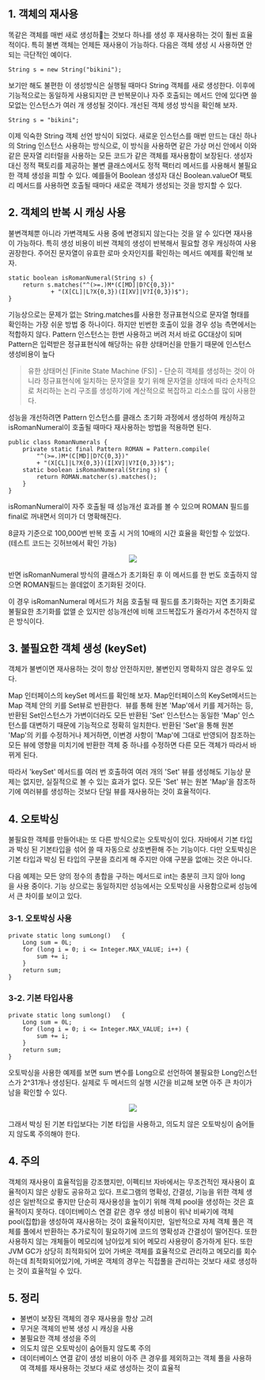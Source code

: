 ## 1\. 객체의 재사용

똑같은 객체를 매번 새로 생성하는 것보다 하나를 생성 후 재사용하는 것이 훨씬 효율적이다. 특히 불변 객체는 언제든 재사용이 가능하다. 다음은 객체 생성 시 사용하면 안 되는 극단적인 예이다.

```
String s = new String("bikini");
```

보기만 해도 불편한 이 생성방식은 실행될 때마다 String 객체를 새로 생성한다. 이후에 기능적으로는 동일하게 사용되지만 큰 반복문이나 자주 호출되는 메서드 안에 있다면 쓸모없는 인스턴스가 여러 개 생성될 것이다. 개선된 객체 생성 방식을 확인해 보자.

```
String s = "bikini";
```

이제 익숙한 String 객체 선언 방식이 되었다. 새로운 인스턴스를 매번 만드는 대신 하나의 String 인스턴스 사용하는 방식으로, 이 방식을 사용하면 같은 가상 머신 안에서 이와 같은 문자열 리터럴을 사용하는 모든 코드가 같은 객체를 재사용함이 보장된다. 생성자 대신 정적 팩토리를 제공하는 불변 클래스에서도 정적 팩터리 메서드를 사용해서 불필요한 객체 생성을 피할 수 있다. 예를들어 Boolean 생성자 대신 Boolean.valueOf 팩토리 메서드를 사용하면 호출될 때마다 새로운 객체가 생성되는 것을 방지할 수 있다.

## 2\. 객체의 반복 시 캐싱 사용

불변객체뿐 아니라 가변객체도 사용 중에 변경되지 않는다는 것을 알 수 있다면 재사용이 가능하다. 특히 생성 비용이 비싼 객체의 생성이 반복해서 필요할 경우 캐싱하여 사용 권장한다. 주어진 문자열이 유효한 로마 숫자인지를 확인하는 메서드 예제를 확인해 보자.

```
static boolean isRomanNumeral(String s) {
    return s.matches("^(>=.)M*(C[MD]|D?C{0,3})" 
            + "(X[CL]|L?X{0,3})(I[XV]|V?I{0,3})$");
}
```

기능상으로는 문제가 없는 String.matches를 사용한 정규표현식으로 문자열 형태를 확인하는 가장 쉬운 방법 중 하나이다. 하지만 빈번한 호출이 있을 경우 성능 측면에서는 적합하지 않다. Pattern 인스턴스는 한번 사용하고 버려 저서 바로 GC대상이 되며 Pattern은 입력받은 정규표현식에 해당하는 유한 상태머신을 만들기 때문에 인스턴스 생성비용이 높다

> 유한 상태머신 \[Finite State Machine (FS)\] - 단순히 객체를 생성하는 것이 아니라 정규표현식에 일치하는 문자열을 찾기 위해 문자열을 상태에 따라 순차적으로 처리하는 논리 구조를 생성하기에 계산적으로 복잡하고 리소스를 많이 사용한다. 

성능을 개선하려면 Pattern 인스턴스를 클래스 초기화 과정에서 생성하여 캐싱하고 isRomanNumeral이 호출될 때마다 재사용하는 방법을 적용하면 된다.

```
public class RomanNumerals {
    private static final Pattern ROMAN = Pattern.compile(
        "^(>=.)M*(C[MD]|D?C{0,3})"
        + "(X[CL]|L?X{0,3})(I[XV]|V?I{0,3})$");
    static boolean isRomanNumeral(String s) {
        return ROMAN.matcher(s).matches();
    }
}
```

isRomanNumeral이 자주 호출될 때 성능개선 효과를 볼 수 있으며 ROMAN 필드를 final로 꺼내면서 의미가 더 명확해진다.

8글자 기준으로 100,000번 반복 호출 시 거의 10배의 시간 효율을 확인할 수 있었다. (테스트 코드는 깃허브에서 확인 가능)

<p align="center"><img src="./images/img.png"/></p>

반면 isRomanNumeral 방식의 클래스가 초기화된 후 이 메서드를 한 번도 호출하지 않으면 ROMAN필드는 쓸데없이 초기화된 것이다.

이 경우 isRomanNumeral 메서드가 처음 호출될 때 필드를 초기화하는 지연 초기화로 불필요한 초기화를 없앨 순 있지만 성능개선에 비해 코드복잡도가 올라가서 추천하지 않은 방식이다.

## 3\. 불필요한 객체 생성 (keySet)

객체가 불변이면 재사용하는 것이 항상 안전하지만, 불변인지 명확하지 않은 경우도 있다. 

Map 인터페이스의 keySet 메서드를 확인해 보자. Map인터페이스의 KeySet메서드는 Map 객체 안의 키를 Set뷰로 반환한다.  뷰를 통해 원본 'Map'에서 키를 제거하는 등, 반환된 Set인스턴스가 가변이더라도 모든 반환된 'Set' 인스턴스는 동일한 'Map' 인스턴스를 대변하기 때문에 기능적으로 정확히 일치한다. 반환된 'Set'을 통해 원본 'Map'의 키를 수정하거나 제거하면, 이변경 사항이 'Map'에 그대로 반영되어 참조하는 모든 뷰에 영향을 미치기에 반환한 객체 중 하나를 수정하면 다른 모든 객체가 따라서 바뀌게 된다.

따라서 'keySet' 메서드를 여러 번 호출하여 여러 개의 'Set' 뷰를 생성해도 기능상 문제는 없지만, 실질적으로 볼 수 있는 효과가 없다. 모든 'Set' 뷰는 원본 'Map'을 참조하기에 여러뷰를 생성하는 것보다 단일 뷰를 재사용하는 것이 효율적이다.

## 4\. 오토박싱

불필요한 객체를 만들어내는 또 다른 방식으로는 오토박싱이 있다. 자바에서 기본 타입과 박싱 된 기본타입을 섞어 쓸 때 자동으로 상호변환해 주는 기능이다. 다만 오토박싱은 기본 타입과 박싱 된 타입의 구분을 흐리게 해 주지만 아얘 구분을 없애는 것은 아니다.

다음 예제는 모든 양의 정수의 총합을 구하는 메서드로 int는 충분히 크지 않아 long을 사용 중이다. 기능 상으로는 동일하지만 성능에서는 오토박싱을 사용함으로써 성능에서 큰 차이를 보이고 있다.

### 3-1. 오토박싱 사용

```
private static long sumLong()   {
    Long sum = 0L;
    for (long i = 0; i <= Integer.MAX_VALUE; i++) {
        sum += i;
    }
    return sum;
}
```

### 3-2. 기본 타입사용

```
private static long sumlong()   {
    Long sum = 0L;
    for (long i = 0; i <= Integer.MAX_VALUE; i++) {
        sum += i;
    }
    return sum;
}
```

오토박싱을 사용한 예제를 보면 sum 변수를 Long으로 선언하여 불필요한 Long인스턴스가 2^31개나 생성된다. 실제로 두 메서드의 실행 시간을 비교해 보면 아주 큰 차이가 남을 확인할 수 있다.

<p align="center"><img src="./images/img2.png"/></p>

그래서 박싱 된 기본 타입보다는 기본 타입을 사용하고, 의도치 않은 오토박싱이 숨어들지 않도록 주의해야 한다. 

## 4\. 주의

객체의 재사용이 효율적임을 강조했지만, 이펙티브 자바에서는 무조건적인 재사용이 효율적이지 않은 상황도 공유하고 있다. 프로그램의 명확성, 간결성, 기능을 위한 객체 생성은 일반적으로 좋지만 단순히 재사용성을 높이기 위해 객체 pool을 생성하는 것은 효율적이지 못하다. 데이터베이스 연결 같은 경우 생성 비용이 워낙 비싸기에 객체 pool(집합)을 생성하여 재사용하는 것이 효율적이지만,  일반적으로 자체 객체 풀은 객체를 풀에서 반환하는 추가로직이 필요하기에 코드의 명확성과 간결성이 떨어진다. 또한 사용하지 않는 개체들이 메모리에 남아있게 되어 메모리 사용량이 증가하게 된다. 또한 JVM GC가 상당히 최적화되어 있어 가벼운 객체를 효율적으로 관리하고 메모리를 회수하는데 최적화되어있기에, 가벼운 객체의 경우는 직접풀을 관리하는 것보다 새로 생성하는 것이 효율적일 수 있다.

## 5\. 정리

-   불변이 보장된 객체의 경우 재사용을 항상 고려
-   무거운 객체의 반복 생성 시 캐싱을 사용
-   불필요한 객체 생성을 주의
-   의도치 않은 오토박싱이 숨어들지 않도록 주의
-   데이터베이스 연결 같이 생성 비용이 아주 큰 경우를 제외하고는 객체 풀을 사용하여 객체를 재사용하는 것보다 새로 생성하는 것이 효율적